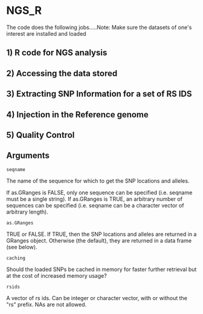 # NGS_R
The code does the following jobs.....Note: Make sure the datasets of one's interest are installed and loaded
## 1) R code for NGS analysis
## 2) Accessing the data stored
## 3) Extracting SNP Information for a set of RS IDS
## 4) Injection in the Reference genome
## 5) Quality Control
## Arguments

```seqname```

The name of the sequence for which to get the SNP locations and alleles.

If as.GRanges is FALSE, only one sequence can be specified (i.e. seqname must be a single string). If as.GRanges is TRUE, an arbitrary number of sequences can be specified (i.e. seqname can be a character vector of arbitrary length).

```as.GRanges```	

TRUE or FALSE. If TRUE, then the SNP locations and alleles are returned in a GRanges object. Otherwise (the default), they are returned in a data frame (see below).

```caching```	

Should the loaded SNPs be cached in memory for faster further retrieval but at the cost of increased memory usage?

```rsids```	

A vector of rs ids. Can be integer or character vector, with or without the "rs" prefix. NAs are not allowed.
